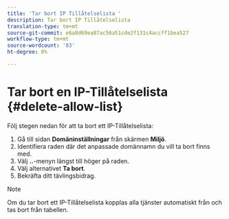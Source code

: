 ```yaml
---
title: 'Tar bort IP Tillåtelselista '
description: Tar bort IP Tillåtelselista
translation-type: tm+mt
source-git-commit: e6a8d69ea87ac56a51cde2f131c4accff1bea527
workflow-type: tm+mt
source-wordcount: '83'
ht-degree: 0%

---
```



# Tar bort en IP-Tillåtelselista {#delete-allow-list}

Följ stegen nedan för att ta bort ett IP-Tillåtelselista:

1. Gå till sidan **Domäninställningar** från skärmen **Miljö**.
1. Identifiera raden där det anpassade domännamn du vill ta bort finns med.
1. Välj **..**-menyn längst till höger på raden.
1. Välj alternativet **Ta bort**.
1. Bekräfta ditt tävlingsbidrag.

>[!NOTE]
>Om du tar bort ett IP-Tillåtelselista kopplas alla tjänster automatiskt från och tas bort från tabellen.

